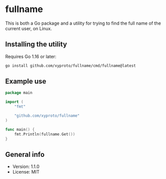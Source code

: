 # fullname

This is both a Go package and a utility for trying to find the full name of the current user, on Linux.

## Installing the utility

Requires Go 1.16 or later:

```bash
go install github.com/xyproto/fullname/cmd/fullname@latest
```

## Example use

```go
package main

import (
    "fmt"

    "github.com/xyproto/fullname"
)

func main() {
    fmt.Println(fullname.Get())
}
```

## General info

* Version: 1.1.0
* License: MIT
